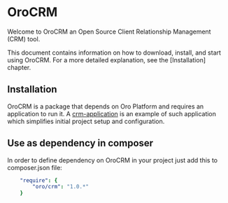 OroCRM
========================

Welcome to OroCRM an Open Source Client Relationship Management (CRM) tool.

This document contains information on how to download, install, and start
using OroCRM. For a more detailed explanation, see the [Installation]
chapter.

## Installation

OroCRM is a package that depends on Oro Platform and requires an application to run it.
A [crm-application](https://github.com/orocrm/crm-application) is an example of such application which
simplifies initial project setup and configuration.

## Use as dependency in composer

In order to define dependency on OroCRM in your project just add this to composer.json file:

```yaml
    "require": {
        "oro/crm": "1.0.*"
    }
```
